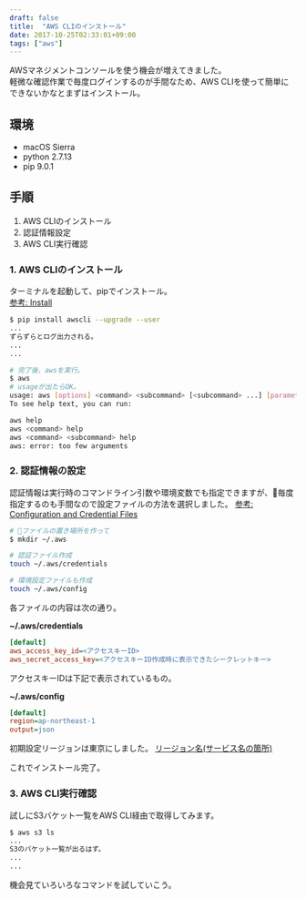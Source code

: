 ```yaml
---
draft: false
title:  "AWS CLIのインストール"
date: 2017-10-25T02:33:01+09:00
tags: ["aws"]
---
```

AWSマネジメントコンソールを使う機会が増えてきました。  
軽微な確認作業で毎度ログインするのが手間なため、AWS CLIを使って簡単にできないかなとまずはインストール。

## 環境
* macOS Sierra
* python 2.7.13
* pip 9.0.1

## 手順
1. AWS CLIのインストール
2. 認証情報設定
3. AWS CLI実行確認

### 1. AWS CLIのインストール
ターミナルを起動して、pipでインストール。  
[参考: Install](http://docs.aws.amazon.com/ja_jp/general/latest/gr/rande.html)  
        
```sh
$ pip install awscli --upgrade --user
...
ずらずらとログ出力される。
...
...

# 完了後、awsを実行。
$ aws
# usageが出たらOK。
usage: aws [options] <command> <subcommand> [<subcommand> ...] [parameters]
To see help text, you can run:

aws help
aws <command> help
aws <command> <subcommand> help
aws: error: too few arguments
```

### 2. 認証情報の設定
認証情報は実行時のコマンドライン引数や環境変数でも指定できますが、毎度指定するのも手間なので設定ファイルの方法を選択しました。
<a href="http://docs.aws.amazon.com/cli/latest/userguide/cli-config-files.html" target="_blank">参考: Configuration and Credential Files</a>
```sh
# ファイルの置き場所を作って
$ mkdir ~/.aws

# 認証ファイル作成
touch ~/.aws/credentials

# 環境設定ファイルも作成
touch ~/.aws/config
```

各ファイルの内容は次の通り。

**~/.aws/credentials**
```ini
[default]
aws_access_key_id=<アクセスキーID>
aws_secret_access_key=<アクセスキーID作成時に表示できたシークレットキー>
```
アクセスキーIDは下記で表示されているもの。

**~/.aws/config**
```ini
[default]
region=ap-northeast-1
output=json
```
初期設定リージョンは東京にしました。
<a href="http://docs.aws.amazon.com/ja_jp/general/latest/gr/rande.html" target="_blank">リージョン名(サービス名の箇所)</a>

これでインストール完了。

### 3. AWS CLI実行確認
試しにS3バケット一覧をAWS CLI経由で取得してみます。
```sh
$ aws s3 ls
...
S3のバケット一覧が出るはず。
...
...
```

機会見ていろいろなコマンドを試していこう。

